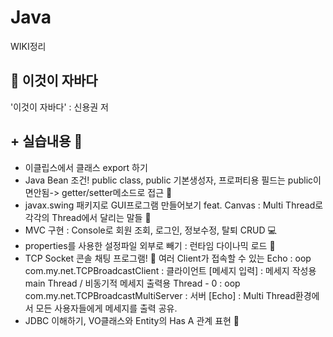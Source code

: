 # Java

WIKI정리

## :blue_book: 이것이 자바다
'이것이 자바다' : 신용권 저

## + 실습내용 :pushpin:
- 이클립스에서 클래스 export 하기
- Java Bean 조건! public class, public 기본생성자, 프로퍼티용 필드는 public이면안됨-> getter/setter메소드로 접근 🏉
- javax.swing 패키지로 GUI프로그램 만들어보기 feat. Canvas : Multi Thread로 각각의 Thread에서 달리는 말들 🐎
- MVC 구현 : Console로 회원 조회, 로그인, 정보수정, 탈퇴 CRUD 💻
- properties를 사용한 설정파일 외부로 빼기 : 런타임 다이나믹 로드 📑
- TCP Socket 콘솔 채팅 프로그램! 👯 여러 Client가 접속할 수 있는 Echo 
 : oop com.my.net.TCPBroadcastClient : 클라이언트 [메세지 입력] : 메세지 작성용 main Thread / 비동기적 메세지 출력용 Thread - 0
 : oop com.my.net.TCPBroadcastMultiServer : 서버 [Echo] : Multi Thread환경에서 모든 사용자들에게 메세지를 출력 공유.
- JDBC 이해하기, VO클래스와 Entity의 Has A 관계 표현 🍔
